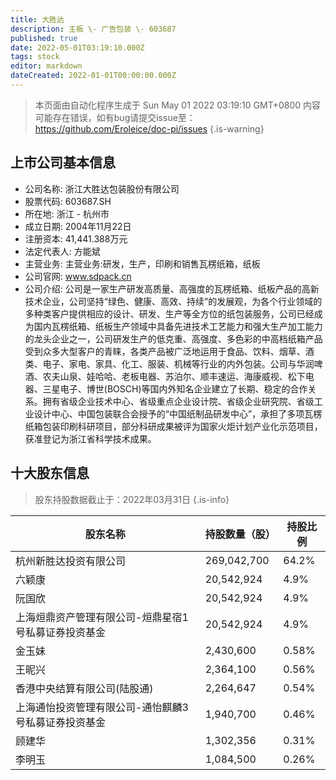 ```yaml
---
title: 大胜达
description: 主板 \- 广告包装 \- 603687
published: true
date: 2022-05-01T03:19:10.000Z
tags: stock
editor: markdown
dateCreated: 2022-01-01T00:00:00.000Z
---
```


> 本页面由自动化程序生成于 Sun May 01 2022 03:19:10 GMT+0800
> 内容可能存在错误，如有bug请提交issue至：https://github.com/Eroleice/doc-pi/issues
{.is-warning}

## 上市公司基本信息
- 公司名称: 浙江大胜达包装股份有限公司
- 股票代码: 603687.SH
- 所在地: 浙江 - 杭州市
- 成立日期: 2004年11月22日
- 注册资本: 41,441.388万元
- 法定代表人: 方能斌
- 主营业务: 主营业务:研发，生产，印刷和销售瓦楞纸箱，纸板
- 公司官网: www.sdpack.cn
- 公司介绍: 公司是一家生产研发高质量、高强度的瓦楞纸箱、纸板产品的高新技术企业，公司坚持“绿色、健康、高效、持续”的发展观，为各个行业领域的多种类客户提供相应的设计、研发、生产等全方位的纸包装服务，公司已经成为国内瓦楞纸箱、纸板生产领域中具备先进技术工艺能力和强大生产加工能力的龙头企业之一，公司研发生产的低克重、高强度、多色彩的中高档纸箱产品受到众多大型客户的青睐，各类产品被广泛地运用于食品、饮料、烟草、酒类、电子、家电、家具、化工、服装、机械等行业的内外包装。公司与华润啤酒、农夫山泉、娃哈哈、老板电器、苏泊尔、顺丰速运、海康威视、松下电器、三星电子、博世(BOSCH)等国内外知名企业建立了长期、稳定的合作关系。拥有省级企业技术中心、省级重点企业设计院、省级企业研究院、省级工业设计中心、中国包装联合会授予的“中国纸制品研发中心”，承担了多项瓦楞纸箱包装印刷科研项目，部分科研成果被评为国家火炬计划产业化示范项目，获准登记为浙江省科学技术成果。


## 十大股东信息
> 股东持股数据截止于：2022年03月31日
{.is-info}

| 股东名称 | 持股数量（股） | 持股比例 |
| --- | --- | --- |
| 杭州新胜达投资有限公司 | 269,042,700 | 64.2% |
| 六颖康 | 20,542,924 | 4.9% |
| 阮国欣 | 20,542,924 | 4.9% |
| 上海烜鼎资产管理有限公司-烜鼎星宿1号私募证券投资基金 | 20,542,924 | 4.9% |
| 金玉妹 | 2,430,600 | 0.58% |
| 王昵兴 | 2,364,100 | 0.56% |
| 香港中央结算有限公司(陆股通) | 2,264,647 | 0.54% |
| 上海通怡投资管理有限公司-通怡麒麟3号私募证券投资基金 | 1,940,700 | 0.46% |
| 顾建华 | 1,302,356 | 0.31% |
| 李明玉 | 1,084,500 | 0.26% |




